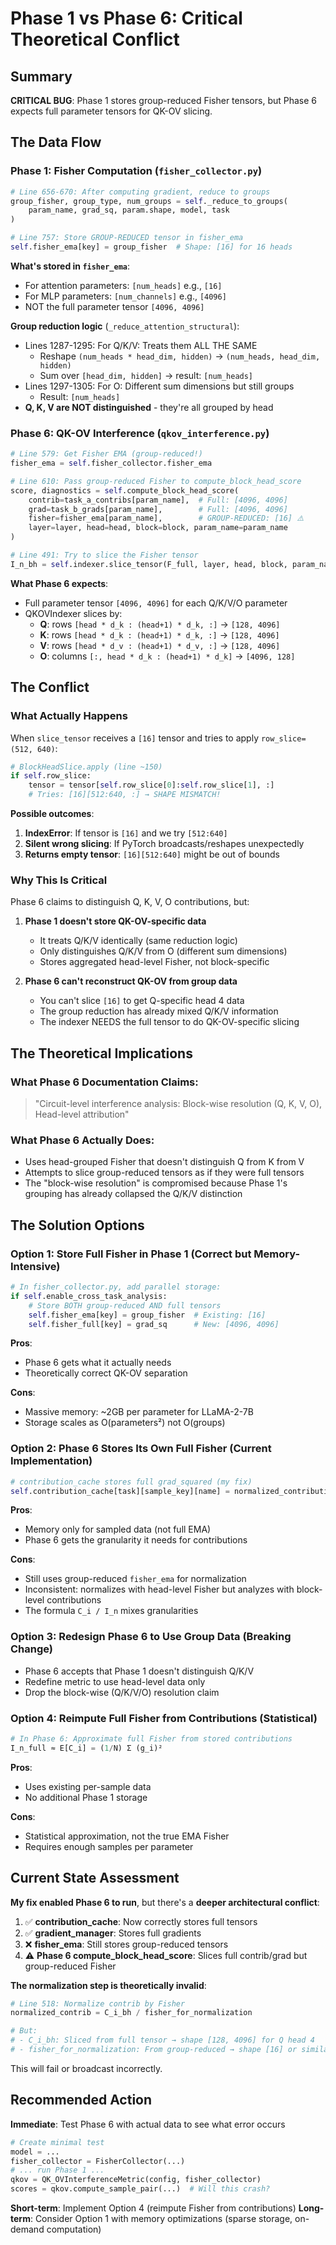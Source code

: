 # Phase 1 vs Phase 6: Critical Theoretical Conflict

## Summary
**CRITICAL BUG**: Phase 1 stores group-reduced Fisher tensors, but Phase 6 expects full parameter tensors for QK-OV slicing.

## The Data Flow

### Phase 1: Fisher Computation (`fisher_collector.py`)

```python
# Line 656-670: After computing gradient, reduce to groups
group_fisher, group_type, num_groups = self._reduce_to_groups(
    param_name, grad_sq, param.shape, model, task
)

# Line 757: Store GROUP-REDUCED tensor in fisher_ema
self.fisher_ema[key] = group_fisher  # Shape: [16] for 16 heads
```

**What's stored in `fisher_ema`**:
- For attention parameters: `[num_heads]` e.g., `[16]`
- For MLP parameters: `[num_channels]` e.g., `[4096]` 
- NOT the full parameter tensor `[4096, 4096]`

**Group reduction logic** (`_reduce_attention_structural`):
- Lines 1287-1295: For Q/K/V: Treats them ALL THE SAME
  - Reshape `(num_heads * head_dim, hidden)` → `(num_heads, head_dim, hidden)`
  - Sum over `[head_dim, hidden]` → result: `[num_heads]`
- Lines 1297-1305: For O: Different sum dimensions but still groups
  - Result: `[num_heads]`
- **Q, K, V are NOT distinguished** - they're all grouped by head

### Phase 6: QK-OV Interference (`qkov_interference.py`)

```python
# Line 579: Get Fisher EMA (group-reduced!)
fisher_ema = self.fisher_collector.fisher_ema

# Line 610: Pass group-reduced Fisher to compute_block_head_score
score, diagnostics = self.compute_block_head_score(
    contrib=task_a_contribs[param_name],  # Full: [4096, 4096]
    grad=task_b_grads[param_name],        # Full: [4096, 4096]
    fisher=fisher_ema[param_name],        # GROUP-REDUCED: [16] ⚠️
    layer=layer, head=head, block=block, param_name=param_name
)

# Line 491: Try to slice the Fisher tensor
I_n_bh = self.indexer.slice_tensor(F_full, layer, head, block, param_name)
```

**What Phase 6 expects**:
- Full parameter tensor `[4096, 4096]` for each Q/K/V/O parameter
- QKOVIndexer slices by:
  - **Q**: rows `[head * d_k : (head+1) * d_k, :]` → `[128, 4096]`
  - **K**: rows `[head * d_k : (head+1) * d_k, :]` → `[128, 4096]`
  - **V**: rows `[head * d_v : (head+1) * d_v, :]` → `[128, 4096]`
  - **O**: columns `[:, head * d_k : (head+1) * d_k]` → `[4096, 128]`

## The Conflict

### What Actually Happens

When `slice_tensor` receives a `[16]` tensor and tries to apply `row_slice=(512, 640)`:

```python
# BlockHeadSlice.apply (line ~150)
if self.row_slice:
    tensor = tensor[self.row_slice[0]:self.row_slice[1], :]
    # Tries: [16][512:640, :] → SHAPE MISMATCH!
```

**Possible outcomes**:
1. **IndexError**: If tensor is `[16]` and we try `[512:640]`
2. **Silent wrong slicing**: If PyTorch broadcasts/reshapes unexpectedly
3. **Returns empty tensor**: `[16][512:640]` might be out of bounds

### Why This Is Critical

Phase 6 claims to distinguish Q, K, V, O contributions, but:

1. **Phase 1 doesn't store QK-OV-specific data**
   - It treats Q/K/V identically (same reduction logic)
   - Only distinguishes Q/K/V from O (different sum dimensions)
   - Stores aggregated head-level Fisher, not block-specific

2. **Phase 6 can't reconstruct QK-OV from group data**
   - You can't slice `[16]` to get Q-specific head 4 data
   - The group reduction has already mixed Q/K/V information
   - The indexer NEEDS the full tensor to do QK-OV-specific slicing

## The Theoretical Implications

### What Phase 6 Documentation Claims:
> "Circuit-level interference analysis: Block-wise resolution (Q, K, V, O), Head-level attribution"

### What Phase 6 Actually Does:
- Uses head-grouped Fisher that doesn't distinguish Q from K from V
- Attempts to slice group-reduced tensors as if they were full tensors
- The "block-wise resolution" is compromised because Phase 1's grouping has already collapsed the Q/K/V distinction

## The Solution Options

### Option 1: Store Full Fisher in Phase 1 (Correct but Memory-Intensive)
```python
# In fisher_collector.py, add parallel storage:
if self.enable_cross_task_analysis:
    # Store BOTH group-reduced AND full tensors
    self.fisher_ema[key] = group_fisher  # Existing: [16]
    self.fisher_full[key] = grad_sq      # New: [4096, 4096]
```

**Pros**:
- Phase 6 gets what it actually needs
- Theoretically correct QK-OV separation

**Cons**:
- Massive memory: ~2GB per parameter for LLaMA-2-7B
- Storage scales as O(parameters²) not O(groups)

### Option 2: Phase 6 Stores Its Own Full Fisher (Current Implementation)
```python
# contribution_cache stores full grad_squared (my fix)
self.contribution_cache[task][sample_key][name] = normalized_contribution  # [4096, 4096]
```

**Pros**:
- Memory only for sampled data (not full EMA)
- Phase 6 gets the granularity it needs for contributions

**Cons**:
- Still uses group-reduced `fisher_ema` for normalization
- Inconsistent: normalizes with head-level Fisher but analyzes with block-level contributions
- The formula `C_i / I_n` mixes granularities

### Option 3: Redesign Phase 6 to Use Group Data (Breaking Change)
- Phase 6 accepts that Phase 1 doesn't distinguish Q/K/V
- Redefine metric to use head-level data only
- Drop the block-wise (Q/K/V/O) resolution claim

### Option 4: Reimpute Full Fisher from Contributions (Statistical)
```python
# In Phase 6: Approximate full Fisher from stored contributions
I_n_full ≈ E[C_i] = (1/N) Σ (g_i)²
```

**Pros**:
- Uses existing per-sample data
- No additional Phase 1 storage

**Cons**:
- Statistical approximation, not the true EMA Fisher
- Requires enough samples per parameter

## Current State Assessment

**My fix enabled Phase 6 to run**, but there's a **deeper architectural conflict**:

1. ✅ **contribution_cache**: Now correctly stores full tensors
2. ✅ **gradient_manager**: Stores full gradients
3. ❌ **fisher_ema**: Still stores group-reduced tensors
4. ⚠️ **Phase 6 compute_block_head_score**: Slices full contrib/grad but group-reduced Fisher

**The normalization step is theoretically invalid**:
```python
# Line 518: Normalize contrib by Fisher
normalized_contrib = C_i_bh / fisher_for_normalization

# But:
# - C_i_bh: Sliced from full tensor → shape [128, 4096] for Q head 4
# - fisher_for_normalization: From group-reduced → shape [16] or similar
```

This will fail or broadcast incorrectly.

## Recommended Action

**Immediate**: Test Phase 6 with actual data to see what error occurs
```python
# Create minimal test
model = ...
fisher_collector = FisherCollector(...)
# ... run Phase 1 ...
qkov = QK_OVInterferenceMetric(config, fisher_collector)
scores = qkov.compute_sample_pair(...)  # Will this crash?
```

**Short-term**: Implement Option 4 (reimpute Fisher from contributions)
**Long-term**: Consider Option 1 with memory optimizations (sparse storage, on-demand computation)
